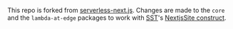 This repo is forked from [serverless-next.js](https://github.com/serverless-nextjs/serverless-next.js). Changes are made to the `core` and the `lambda-at-edge` packages to work with [SST](https://github.com/serverless-stack/serverless-stack)'s [NextjsSite construct](https://docs.serverless-stack.com/constructs/NextjsSite).
